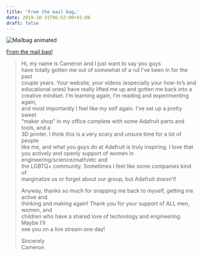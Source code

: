 ```yaml
---
title: 'From the mail bag…'
date: 2019-10-31T06:52:00+01:00
draft: false
---
```


![Mailbag animated](https://cdn-blog.adafruit.com/uploads/2014/07/mailbag_animated1.gif "mailbag_animated.gif")

[From the mail bag!](https://www.adafruit.com/blog/?s=mail+bag)

> Hi, my name is Cameron and I just want to say you guys  
> have totally gotten me out of somewhat of a rut I’ve been in for the past  
> couple years. Your website, your videos (especially your how-to’s and  
> educational ones) have really lifted me up and gotten me back into a  
> creative mindset. I’m learning again, I’m reading and experimenting again,  
> and most importantly I feel like my self again. I’ve set up a pretty sweet  
> “maker shop” in my office complete with some Adafruit parts and tools, and a  
> 3D printer. I think this is a very scary and unsure time for a lot of people  
> like me, and what you guys do at Adafruit is truly inspiring. I love that  
> you actively and openly support of women in engineering/science/math/etc and  
> the LGBTQ+ community. Sometimes I feel like some companies kind of  
> marginalize us or forget about our group, but Adafruit doesn’t!
> 
> Anyway, thanks so much for snapping me back to myself, getting me active and  
> thinking and making again! Thank you for your support of ALL men, women, and  
> children who have a shared love of technology and engineering. Maybe I’ll  
> see you on a live stream one day!
> 
> Sincerely  
> Cameron